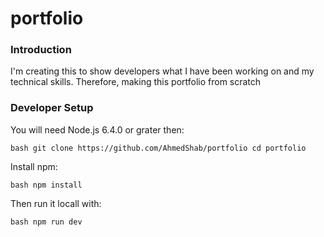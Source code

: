 # portfolio

### Introduction 

I'm creating this to show developers what I have been working on and my technical skills. Therefore, making this portfolio from scratch

### Developer Setup
You will need Node.js 6.4.0 or grater then:

``bash
git clone https://github.com/AhmedShab/portfolio
cd portfolio 
``

Install npm:

``bash
npm install
``

Then run it locall with:

``bash
npm run dev
``
